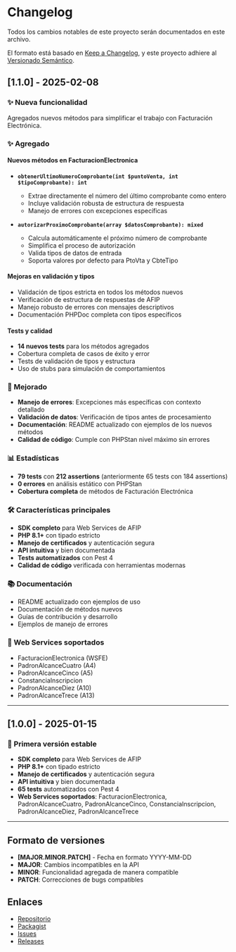 # Changelog

Todos los cambios notables de este proyecto serán documentados en este archivo.

El formato está basado en [Keep a Changelog](https://keepachangelog.com/es-ES/1.0.0/),
y este proyecto adhiere al [Versionado Semántico](https://semver.org/lang/es/).

## [1.1.0] - 2025-02-08

### ✨ Nueva funcionalidad

Agregados nuevos métodos para simplificar el trabajo con Facturación Electrónica.

### ✨ Agregado

#### Nuevos métodos en FacturacionElectronica

-   **`obtenerUltimoNumeroComprobante(int $puntoVenta, int $tipoComprobante): int`**

    -   Extrae directamente el número del último comprobante como entero
    -   Incluye validación robusta de estructura de respuesta
    -   Manejo de errores con excepciones específicas

-   **`autorizarProximoComprobante(array $datosComprobante): mixed`**
    -   Calcula automáticamente el próximo número de comprobante
    -   Simplifica el proceso de autorización
    -   Valida tipos de datos de entrada
    -   Soporta valores por defecto para PtoVta y CbteTipo

#### Mejoras en validación y tipos

-   Validación de tipos estricta en todos los métodos nuevos
-   Verificación de estructura de respuestas de AFIP
-   Manejo robusto de errores con mensajes descriptivos
-   Documentación PHPDoc completa con tipos específicos

#### Tests y calidad

-   **14 nuevos tests** para los métodos agregados
-   Cobertura completa de casos de éxito y error
-   Tests de validación de tipos y estructura
-   Uso de stubs para simulación de comportamientos

### 🔧 Mejorado

-   **Manejo de errores**: Excepciones más específicas con contexto detallado
-   **Validación de datos**: Verificación de tipos antes de procesamiento
-   **Documentación**: README actualizado con ejemplos de los nuevos métodos
-   **Calidad de código**: Cumple con PHPStan nivel máximo sin errores

### 📊 Estadísticas

-   **79 tests** con **212 assertions** (anteriormente 65 tests con 184 assertions)
-   **0 errores** en análisis estático con PHPStan
-   **Cobertura completa** de métodos de Facturación Electrónica

### 🛠️ Características principales

-   **SDK completo** para Web Services de AFIP
-   **PHP 8.1+** con tipado estricto
-   **Manejo de certificados** y autenticación segura
-   **API intuitiva** y bien documentada
-   **Tests automatizados** con Pest 4
-   **Calidad de código** verificada con herramientas modernas

### 📚 Documentación

-   README actualizado con ejemplos de uso
-   Documentación de métodos nuevos
-   Guías de contribución y desarrollo
-   Ejemplos de manejo de errores

### 🔗 Web Services soportados

-   FacturacionElectronica (WSFE)
-   PadronAlcanceCuatro (A4)
-   PadronAlcanceCinco (A5)
-   ConstanciaInscripcion
-   PadronAlcanceDiez (A10)
-   PadronAlcanceTrece (A13)

---

## [1.0.0] - 2025-01-15

### 🎉 Primera versión estable

-   **SDK completo** para Web Services de AFIP
-   **PHP 8.1+** con tipado estricto
-   **Manejo de certificados** y autenticación segura
-   **API intuitiva** y bien documentada
-   **65 tests** automatizados con Pest 4
-   **Web Services soportados**: FacturacionElectronica, PadronAlcanceCuatro, PadronAlcanceCinco, ConstanciaInscripcion, PadronAlcanceDiez, PadronAlcanceTrece

---

## Formato de versiones

-   **[MAJOR.MINOR.PATCH]** - Fecha en formato YYYY-MM-DD
-   **MAJOR**: Cambios incompatibles en la API
-   **MINOR**: Funcionalidad agregada de manera compatible
-   **PATCH**: Correcciones de bugs compatibles

## Enlaces

-   [Repositorio](https://github.com/armandolazarte/phpafipws)
-   [Packagist](https://packagist.org/packages/armandolazarte/phpafipws)
-   [Issues](https://github.com/armandolazarte/phpafipws/issues)
-   [Releases](https://github.com/armandolazarte/phpafipws/releases)
